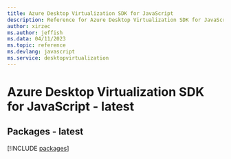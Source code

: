 ```yaml
---
title: Azure Desktop Virtualization SDK for JavaScript
description: Reference for Azure Desktop Virtualization SDK for JavaScript
author: xirzec
ms.author: jeffish
ms.data: 04/11/2023
ms.topic: reference
ms.devlang: javascript
ms.service: desktopvirtualization
---
```

# Azure Desktop Virtualization SDK for JavaScript - latest
## Packages - latest
[!INCLUDE [packages](desktop-virtualization-index.md)]